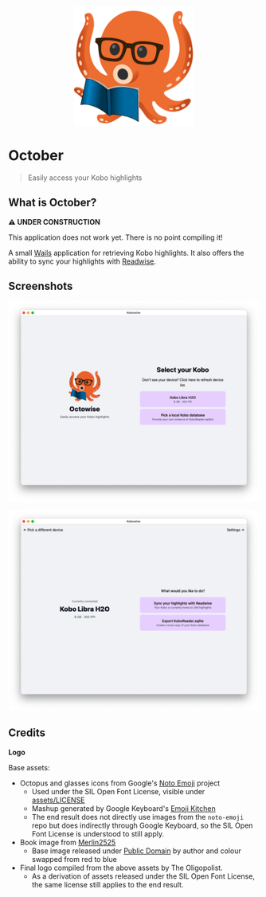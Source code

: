 <div align="center">
  <img alt="October logo" src="appicon.png" height="240" />
</div>

# October
> Easily access your Kobo highlights

## What is October?

**⚠️ UNDER CONSTRUCTION**

This application does not work yet. There is no point compiling it!

A small [Wails](https://github.com/wailsapp/wails) application for retrieving Kobo highlights. It also offers the ability to sync your highlights with [Readwise](https://readwise.io).

## Screenshots

![](./docs/selector.png)

![](./docs/overview.png)

## Credits

**Logo**

Base assets:

- Octopus and glasses icons from Google's [Noto Emoji](https://github.com/googlefonts/noto-emoji/) project
  - Used under the SIL Open Font License, visible under [assets/LICENSE](assets/LICENSE)
  - Mashup generated by Google Keyboard's [Emoji Kitchen](https://blog.google/products/android/emoji-kitchen-new-mashups-mixing-experience/)
  - The end result does not directly use images from the `noto-emoji` repo but does indirectly through Google Keyboard, so the SIL Open Font License is understood to still apply.
- Book image from [Merlin2525](http://www.freestockphotos.biz/stockphoto/14305)
  - Base image released under [Public Domain](https://creativecommons.org/publicdomain/zero/1.0/) by author and colour swapped from red to blue
- Final logo compiled from the above assets by The Oligopolist.
  - As a derivation of assets released under the SIL Open Font License, the same license still applies to the end result.
